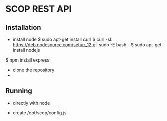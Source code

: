 # SCOP REST API 

## Installation
* install node
$ sudo apt-get install curl
$ curl -sL https://deb.nodesource.com/setup_12.x | sudo -E bash -
$ sudo apt-get install nodejs

$ npm install express

* clone the repository
* 

## Running
* directly with node
- create /opt/scop/config.js
